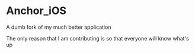 Anchor_iOS
==========

A dumb fork of my much better application 

The only reason that I am contributing is so that everyone will know what's up
